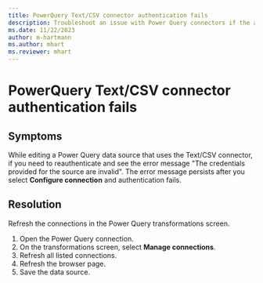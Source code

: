 ```yaml
---
title: PowerQuery Text/CSV connector authentication fails
description: Troubleshoot an issue with Power Query connectors if the authentication of the Text/CSV editor fails.
ms.date: 11/22/2023
author: m-hartmann
ms.author: mhart
ms.reviewer: mhart
---
```


# PowerQuery Text/CSV connector authentication fails

## Symptoms

While editing a Power Query data source that uses the Text/CSV connector, if you need to reauthenticate and see the error message "The credentials provided for the source are invalid". The error message persists after you select **Configure connection** and authentication fails.

## Resolution

Refresh the connections in the Power Query transformations screen.

1. Open the Power Query connection.
1. On the transformations screen, select **Manage connections**.
1. Refresh all listed connections.
1. Refresh the browser page.
1. Save the data source.
